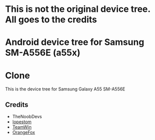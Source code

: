 # This is not the original device tree. All goes to the credits
# Android device tree for Samsung SM-A556E (a55x)
# Clone

This is the device tree for Samsung Galaxy A55 SM-A556E

## Credits
- TheNoobDevs
- [lopestom](https://github.com/lopestom)
- [TeamWin](https://github.com/TeamWin/)
- [OrangeFox](https://gitlab.com/OrangeFox/)